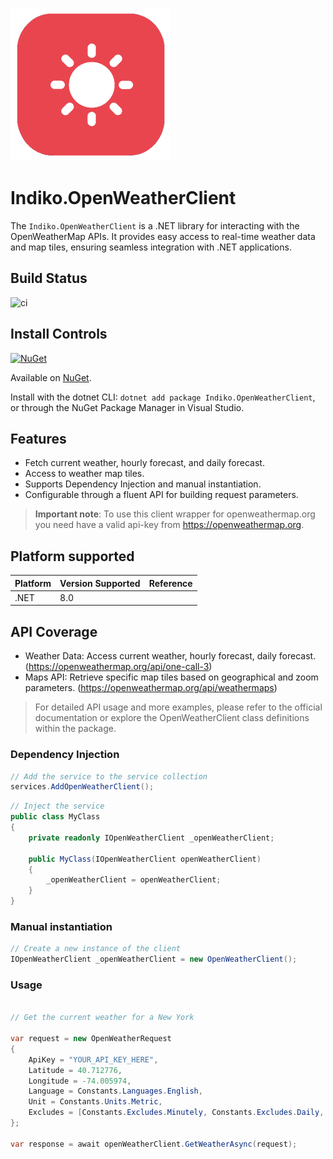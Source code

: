 ![](nuget.png)

# Indiko.OpenWeatherClient
The `Indiko.OpenWeatherClient` is a .NET library for interacting with the OpenWeatherMap APIs. It provides easy access to real-time weather data and map tiles, ensuring seamless integration with .NET applications.

## Build Status
![ci](https://github.com/0xc3u/Indiko.OpenWeatherClient/actions/workflows/ci.yml/badge.svg)

## Install Controls
[![NuGet](https://img.shields.io/nuget/v/Indiko.OpenWeatherClient.svg?label=NuGet)](https://www.nuget.org/packages/Indiko.OpenWeatherClient/)

Available on [NuGet](http://www.nuget.org/packages/Indiko.OpenWeatherClient).

Install with the dotnet CLI: `dotnet add package Indiko.OpenWeatherClient`, or through the NuGet Package Manager in Visual Studio.

## Features
- Fetch current weather, hourly forecast, and daily forecast.
- Access to weather map tiles.
- Supports Dependency Injection and manual instantiation.
- Configurable through a fluent API for building request parameters.


> **Important note**:
> To use this client wrapper for openweathermap.org you need have a valid api-key from https://openweathermap.org.

## Platform supported

| Platform | Version Supported | Reference |
|----------|--------------------------|-|
| .NET | 8.0 |


## API Coverage

- Weather Data: Access current weather, hourly forecast, daily forecast. (https://openweathermap.org/api/one-call-3)
- Maps API: Retrieve specific map tiles based on geographical and zoom parameters. (https://openweathermap.org/api/weathermaps)

> For detailed API usage and more examples, please refer to the official documentation or explore the OpenWeatherClient class definitions within the package.
 

### Dependency Injection

```csharp
// Add the service to the service collection
services.AddOpenWeatherClient();
```

```csharp
// Inject the service
public class MyClass
{
    private readonly IOpenWeatherClient _openWeatherClient;

    public MyClass(IOpenWeatherClient openWeatherClient)
    {
        _openWeatherClient = openWeatherClient;
    }
}

```

### Manual instantiation

```csharp
// Create a new instance of the client
IOpenWeatherClient _openWeatherClient = new OpenWeatherClient();
```

### Usage

```csharp

// Get the current weather for a New York

var request = new OpenWeatherRequest
{
    ApiKey = "YOUR_API_KEY_HERE",
    Latitude = 40.712776,
    Longitude = -74.005974,
    Language = Constants.Languages.English,
    Unit = Constants.Units.Metric,
    Excludes = [Constants.Excludes.Minutely, Constants.Excludes.Daily, Constants.Excludes.Hourly]
};

var response = await openWeatherClient.GetWeatherAsync(request);

```



